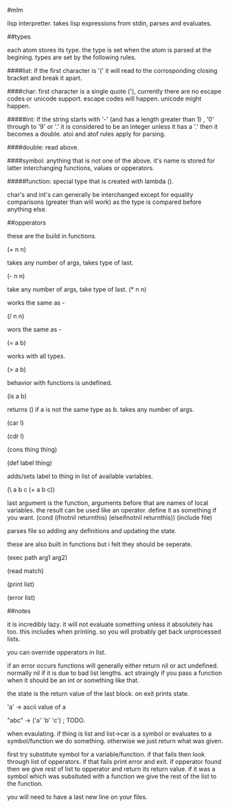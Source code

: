 #mlm


lisp interpretter.
takes lisp expressions from stdin, parses and evaluates.

##types


each atom stores its type. the type is set when the atom is parsed at 
the begining. types are set by the following rules.

####list:
if the first character is '(' it will read to the corrosponding
closing bracket and break it apart.

####char:
first character is a single quote ('), currently there are no
escape codes or unicode support. escape codes will happen. 
unicode might happen.

#####int:
if the string starts with '-' (and has a length greater than 1)
, '0' through to '9' or '.' it is considered to be an integer 
unless it has a '.' then it becomes a double. atoi and atof rules
apply for parsing.

####double:	
read above.

####symbol:	
anything that is not one of the above. it's name is stored for
latter interchanging functions, values or opperators.

#####function: 
special type that is created with lambda (\). 

char's and int's can generally be interchanged except for equality comparisons 
(greater than will work) as the type is compared before anything else. 

##opperators

these are the build in functions.

(+ n n)
	
takes any number of args, takes type of last.

(- n n)
	
take any number of args, take type of last.
(* n n)
	
works the same as -

(/ n n)
	
wors the same as -

(= a b)
	
works with all types.

(> a b)
	
behavior with functions is undefined.

(is a b)
	
returns () if a is not the same type as b. takes any number of args.

(car l)

(cdr l)

(cons thing thing)

(def label thing)
	
adds/sets label to thing in list of available variables.

(\ a b c (+ a b c))

last argument is the function, arguments before that are
names of local variables. the result can be used like an 
operator. define it as something if you want.
(cond (ifnotnil returnthis) (elseifnotnil returnthis))
(include file)
	
parses file so adding any definitions and updating the state.

these are also built in functions but i felt they should be seperate.

(exec path arg1 arg2)

(read match)

(print list)

(error list)

##notes

it is incredibly lazy. it will not evaluate something unless it absolutely 
has too. this includes when printing. so you will probably get back unprocessed
lists.

you can override opperators in list.

if an error occurs functions will generally either return nil or act undefined.
normally nil if it is due to bad list lengths. act straingly if you pass a 
function when it should be an int or something like that.

the state is the return value of the last block.
on exit prints state.

'a' -> ascii value of a

"abc" -> ('a' 'b' 'c') ; TODO.

when evaulating.
if thing is list and list->car is a symbol or evaluates to a symbol/function
we do something. otherwise we just return what was given.

first try substitute symbol for a variable/function. if that fails then 
look through list of opperators. if that fails print error and exit. if 
opperator found then we give rest of list to opperator and return its return 
value. if it was a symbol which was subsituted with a function we give the 
rest of the list to the function.

you will need to have a last new line on your files.